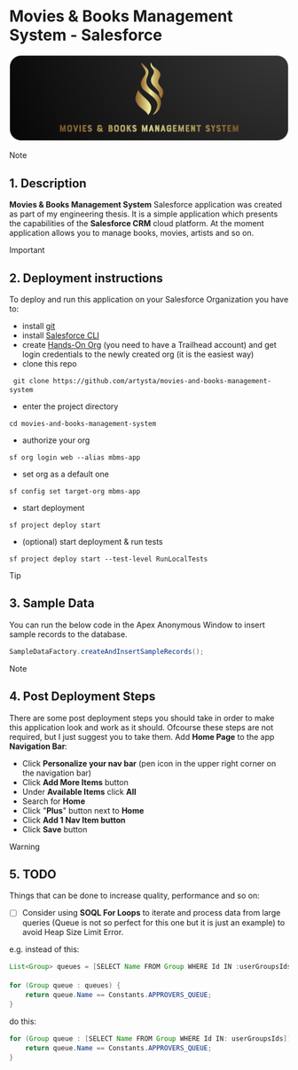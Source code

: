 # Movies & Books Management System - Salesforce
<img src="/mbms-logo.png" alt="MBMS Logo"/>

> [!note]
> ## **1.** Description
> **Movies & Books Management System** Salesforce application was created as part of my engineering thesis. It is a simple application which presents the capabilities of the **Salesforce CRM** cloud platform. At the moment application allows you to manage books, movies, artists and so on.

> [!important]
> ## **2.** Deployment instructions
> To deploy and run this application on your Salesforce Organization you have to:
> - install [git](https://git-scm.com/)
> - install [Salesforce CLI](https://developer.salesforce.com/tools/sfdxcli)
> - create [Hands-On Org](https://trailhead.salesforce.com/users/profiles/orgs) (you need to have a Trailhead account) and get login credentials to the newly created org (it is the easiest way)
> - clone this repo
> ```console
>  git clone https://github.com/artysta/movies-and-books-management-system
>  ```
> - enter the project directory
>  ```console
> cd movies-and-books-management-system
>  ```
> - authorize your org
> ```console
> sf org login web --alias mbms-app
> ```
> - set org as a default one
> ```console
> sf config set target-org mbms-app
> ```
>   - start deployment
>   ```console
>   sf project deploy start
>   ```
>   - (optional) start deployment & run tests
>   ```console
>   sf project deploy start --test-level RunLocalTests
>   ```

> [!tip]
> ## **3.** Sample Data
> You can run the below code in the Apex Anonymous Window to insert sample records to the database.
> ```java
> SampleDataFactory.createAndInsertSampleRecords();
> ```

> [!note]
> ## **4.** Post Deployment Steps
> There are some post deployment steps you should take in order to make this application look and work as it should. Ofcourse these steps are not required, but I just suggest you to take them.
> Add **Home Page** to the app **Navigation Bar**:
> - Click **Personalize your nav bar** (pen icon in the upper right corner on the navigation bar)
> - Click **Add More Items** button
> - Under **Available Items** click **All**
> - Search for **Home**
> - Click "**Plus**" button next to **Home**
> - Click **Add 1 Nav Item button**
> - Click **Save** button

> [!warning]
> ## **5.** TODO
> Things that can be done to increase quality, performance and so on:
> - [ ] Consider using **SOQL For Loops** to iterate and process data from large queries (Queue is not so perfect for this one but it is just an example) to avoid Heap Size Limit Error.
>  
> e.g. instead of this:
> 
> ```java
> List<Group> queues = [SELECT Name FROM Group WHERE Id IN :userGroupsIds];
>         
> for (Group queue : queues) {
>     return queue.Name == Constants.APPROVERS_QUEUE;
> }
> ```
>  
> do this:
> 
> ```java  
> for (Group queue : [SELECT Name FROM Group WHERE Id IN: userGroupsIds]) {
>     return queue.Name == Constants.APPROVERS_QUEUE;
> }
> ```
